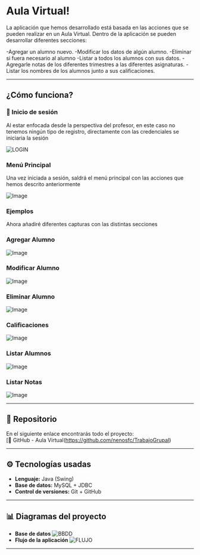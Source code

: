 
#  Aula Virtual!

La aplicación que hemos desarrollado está basada en las acciones que se pueden realizar en un Aula Virtual.
Dentro de la aplicación se pueden desarrollar diferentes secciones:

  -Agregar un alumno nuevo.
  -Modificar los datos de algún alumno.
  -Eliminar si fuera necesario al alumno
  -Listar a todos los alumnos con sus datos.
  -Agregarle notas de los diferentes trimestres a las diferentes asignaturas.
  -Listar los nombres de los alumnos junto a sus calificaciones.
  
---


##  ¿Cómo funciona?

### 👤 Inicio de sesión

Al estar enfocada desde la perspectiva del profesor, en este caso no tenemos ningún tipo de registro, directamente con las credenciales
se iniciaria la sesión

![LOGIN](https://github.com/user-attachments/assets/9db878ec-474e-462f-8c39-24e0073f34d6)

### Menú Principal

Una vez iniciada a sesión, saldrá el menú principal con las acciones que hemos descrito anteriormente 

![Image](https://github.com/user-attachments/assets/b91beaa0-c05e-4091-ab8b-058380bc12dc)


### Ejemplos

Ahora añadiré diferentes capturas con las distintas secciones

### Agregar Alumno
![Image](https://github.com/user-attachments/assets/163326df-791c-4bf3-9d2b-fd4798e6674e)
### Modificar Alumno
![Image](https://github.com/user-attachments/assets/83f2d020-be81-4529-8ccb-82ac5379c539)
### Eliminar Alumno
![Image](https://github.com/user-attachments/assets/740c0539-d2e5-4b0c-a2f4-2fcb6ec5648b)
### Calificaciones
![Image](https://github.com/user-attachments/assets/738a7637-6c69-4adb-813c-d47e161cb53d)
### Listar Alumnos
![Image](https://github.com/user-attachments/assets/29706d1c-abe2-4c86-9f7d-54ee757c78ed)
### Listar Notas
![Image](https://github.com/user-attachments/assets/7b7216c0-9c1d-4064-bcb3-66b9ce91b4a9)

---

## 🔗 Repositorio

En el siguiente enlace encontrarás todo el proyecto:  
[📁 GitHub - Aula Virtual(https://github.com/nenosfc/TrabajoGrupal)  

---

## ⚙️ Tecnologías usadas

- **Lenguaje:** Java (Swing)
- **Base de datos:** MySQL + JDBC
- **Control de versiones:** Git + GitHub

---

## 📊 Diagramas del proyecto

- **Base de datos**
![BBDD](https://github.com/user-attachments/assets/abe7d7ef-ff41-4588-961c-08143ec36ef1)
- **Flujo de la aplicación** 
![FLUJO](https://github.com/user-attachments/assets/7b08b290-ea5a-438f-abde-de92225399bc)

---
